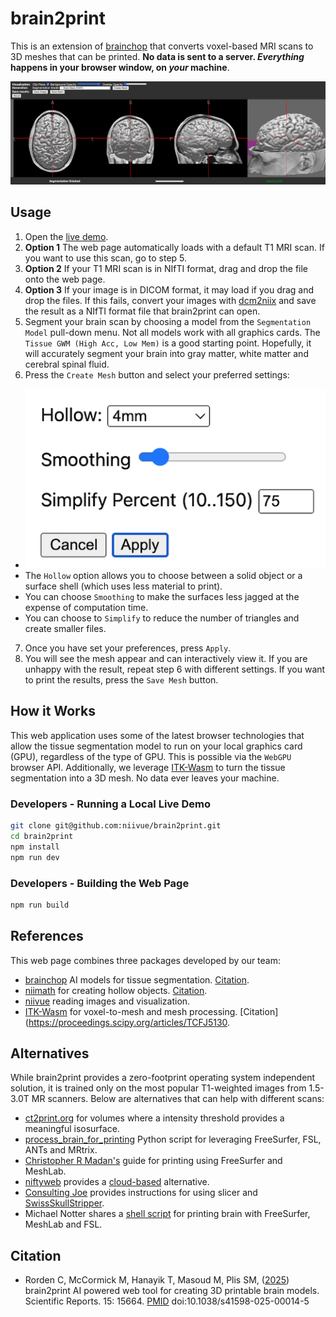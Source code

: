 # brain2print

This is an extension of [brainchop](https://github.com/neuroneural/brainchop) that converts voxel-based MRI scans to 3D meshes that can be printed. **No data is sent to a server. *Everything* happens in your browser window, on *your* machine**. 

![image of web page](brain2print.png)

## Usage

1. Open the [live demo](https://niivue.github.io/brain2print/).
2. **Option 1** The web page automatically loads with a default T1 MRI scan. If you want to use this scan, go to step 5.
3. **Option 2** If your T1 MRI scan is in NIfTI format, drag and drop the file onto the web page.
4. **Option 3** If your image is in DICOM format, it may load if you drag and drop the files. If this fails, convert your images with [dcm2niix](https://niivue.github.io/niivue-dcm2niix/) and save the result as a NIfTI format file that brain2print can open.
5. Segment your brain scan by choosing a model from the `Segmentation Model` pull-down menu. Not all models work with all graphics cards. The `Tissue GWM (High Acc, Low Mem)` is a good starting point. Hopefully, it will accurately segment your brain into gray matter, white matter and cerebral spinal fluid.
6. Press the `Create Mesh` button and select your preferred settings:
  - ![settings dialog](preferences.png)
  - The `Hollow` option allows you to choose between a solid object or a surface shell (which uses less material to print).
  - You can choose `Smoothing` to make the surfaces less jagged at the expense of computation time.
  - You can choose to `Simplify` to reduce the number of triangles and create smaller files.
7. Once you have set your preferences, press `Apply`.
8. You will see the mesh appear and can interactively view it. If you are unhappy with the result, repeat step 6 with different settings. If you want to print the results, press the `Save Mesh` button.

## How it Works

This web application uses some of the latest browser technologies that allow the tissue segmentation model to run on your local graphics card (GPU), regardless of the type of GPU. This is possible via the `WebGPU` browser API. Additionally, we leverage [ITK-Wasm](https://wasm.itk.org) to turn the tissue segmentation into a 3D mesh. No data ever leaves your machine.

### Developers - Running a Local Live Demo

```bash
git clone git@github.com:niivue/brain2print.git
cd brain2print
npm install
npm run dev
```


### Developers - Building the Web Page

```bash
npm run build
```

## References

This web page combines three packages developed by our team:

- [brainchop](https://github.com/neuroneural/brainchop) AI models for tissue segmentation. [Citation](https://pubmed.ncbi.nlm.nih.gov/39301517/).
- [niimath](https://github.com/rordenlab/niimath) for creating hollow objects. [Citation](https://pubmed.ncbi.nlm.nih.gov/39268148/).
- [niivue](https://github.com/niivue/niivue) reading images and visualization.
- [ITK-Wasm](https://github.com/InsightSoftwareConsortium/ITK-Wasm) for voxel-to-mesh and mesh processing. [Citation](https://proceedings.scipy.org/articles/TCFJ5130.

## Alternatives

While brain2print provides a zero-footprint operating system independent solution, it is trained only on the most popular T1-weighted images from 1.5-3.0T MR scanners. Below are alternatives that can help with different scans:

 - [ct2print.org](https://ct2print.org/) for volumes where a intensity threshold provides a meaningful isosurface.
 - [process_brain_for_printing](https://github.com/claudebajada/process_brain_for_printing) Python script for leveraging FreeSurfer, FSL, ANTs and MRtrix.
 - [Christopher R Madan's](https://riojournal.com/article/10398/) guide for printing using FreeSurfer and MeshLab.
 - [niftyweb](http://niftyweb.cs.ucl.ac.uk/program.php?p=BRAIN-STEPS) provides a [cloud-based](https://cds.ismrm.org/protected/16MProceedings/PDFfiles/2201.html) alternative.
 - [Consulting Joe](https://www.consultingjoe.com/2024/09/21/how-i-create-a-3d-model-of-my-brain-using-slicer-and-the-swiss-skull-stripper-plugin/) provides instructions for using slicer and [SwissSkullStripper](https://github.com/lassoan/SlicerSwissSkullStripper).
 - Michael Notter shares a [shell script](https://github.com/miykael/3dprintyourbrain) for printing brain with FreeSurfer, MeshLab and FSL.

## Citation

  - Rorden C, McCormick M, Hanayik T, Masoud M, Plis SM, ([2025](https://www.nature.com/articles/s41598-025-00014-5?utm_source=rct_congratemailt&utm_medium=email&utm_campaign=oa_20250505&utm_content=10.1038/s41598-025-00014-5)) brain2print AI powered web tool for creating 3D printable brain models. Scientific Reports. 15: 15664. [PMID](https://pubmed.ncbi.nlm.nih.gov/40325035/) doi:10.1038/s41598-025-00014-5
